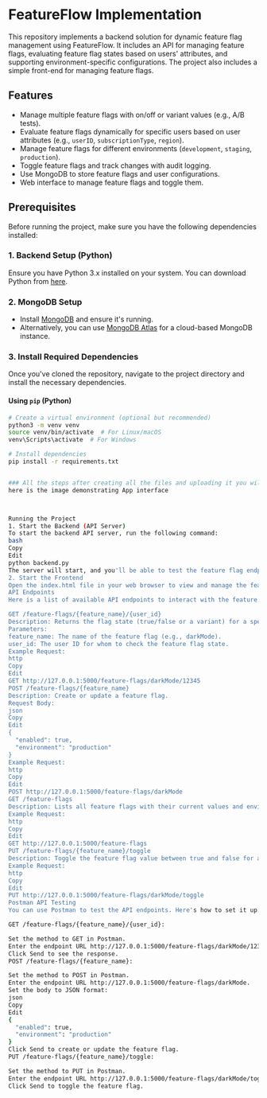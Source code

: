 
# FeatureFlow Implementation

This repository implements a backend solution for dynamic feature flag management using FeatureFlow. It includes an API for managing feature flags, evaluating feature flag states based on users' attributes, and supporting environment-specific configurations. The project also includes a simple front-end for managing feature flags.

## Features
- Manage multiple feature flags with on/off or variant values (e.g., A/B tests).
- Evaluate feature flags dynamically for specific users based on user attributes (e.g., `userID`, `subscriptionType`, `region`).
- Manage feature flags for different environments (`development`, `staging`, `production`).
- Toggle feature flags and track changes with audit logging.
- Use MongoDB to store feature flags and user configurations.
- Web interface to manage feature flags and toggle them.
  
## Prerequisites

Before running the project, make sure you have the following dependencies installed:

### 1. **Backend Setup (Python)**
Ensure you have Python 3.x installed on your system. You can download Python from [here](https://www.python.org/downloads/).

### 2. **MongoDB Setup**
- Install [MongoDB](https://www.mongodb.com/try/download/community) and ensure it's running.
- Alternatively, you can use [MongoDB Atlas](https://www.mongodb.com/cloud/atlas) for a cloud-based MongoDB instance.

### 3. **Install Required Dependencies**

Once you've cloned the repository, navigate to the project directory and install the necessary dependencies.

#### Using `pip` (Python)

```bash
# Create a virtual environment (optional but recommended)
python3 -m venv venv
source venv/bin/activate  # For Linux/macOS
venv\Scripts\activate  # For Windows

# Install dependencies
pip install -r requirements.txt


### All the steps after creating all the files and uploading it you will see
here is the image demonstrating App interface



Running the Project
1. Start the Backend (API Server)
To start the backend API server, run the following command:
bash
Copy
Edit
python backend.py
The server will start, and you'll be able to test the feature flag endpoints via Postman or another API testing tool at http://127.0.0.1:5000.
2. Start the Frontend
Open the index.html file in your web browser to view and manage the feature flags.
API Endpoints
Here is a list of available API endpoints to interact with the feature flags:

GET /feature-flags/{feature_name}/{user_id}
Description: Returns the flag state (true/false or a variant) for a specific user.
Parameters:
feature_name: The name of the feature flag (e.g., darkMode).
user_id: The user ID for whom to check the feature flag state.
Example Request:
http
Copy
Edit
GET http://127.0.0.1:5000/feature-flags/darkMode/12345
POST /feature-flags/{feature_name}
Description: Create or update a feature flag.
Request Body:
json
Copy
Edit
{
  "enabled": true,
  "environment": "production"
}
Example Request:
http
Copy
Edit
POST http://127.0.0.1:5000/feature-flags/darkMode
GET /feature-flags
Description: Lists all feature flags with their current values and environments.
Example Request:
http
Copy
Edit
GET http://127.0.0.1:5000/feature-flags
PUT /feature-flags/{feature_name}/toggle
Description: Toggle the feature flag value between true and false for all users in a specific environment.
Example Request:
http
Copy
Edit
PUT http://127.0.0.1:5000/feature-flags/darkMode/toggle
Postman API Testing
You can use Postman to test the API endpoints. Here's how to set it up:

GET /feature-flags/{feature_name}/{user_id}:

Set the method to GET in Postman.
Enter the endpoint URL http://127.0.0.1:5000/feature-flags/darkMode/12345.
Click Send to see the response.
POST /feature-flags/{feature_name}:

Set the method to POST in Postman.
Enter the endpoint URL http://127.0.0.1:5000/feature-flags/darkMode.
Set the body to JSON format:
json
Copy
Edit
{
  "enabled": true,
  "environment": "production"
}
Click Send to create or update the feature flag.
PUT /feature-flags/{feature_name}/toggle:

Set the method to PUT in Postman.
Enter the endpoint URL http://127.0.0.1:5000/feature-flags/darkMode/toggle.
Click Send to toggle the feature flag.
